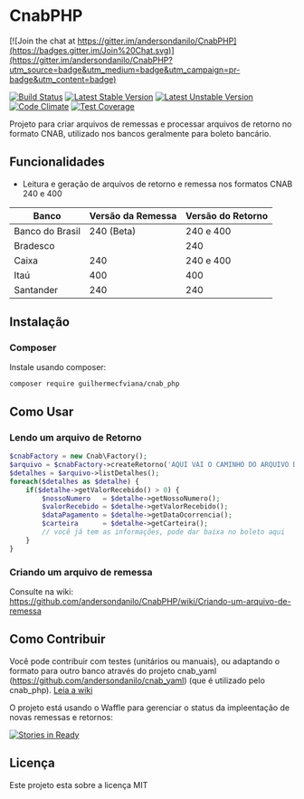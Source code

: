 CnabPHP
=======

[![Join the chat at https://gitter.im/andersondanilo/CnabPHP](https://badges.gitter.im/Join%20Chat.svg)](https://gitter.im/andersondanilo/CnabPHP?utm_source=badge&utm_medium=badge&utm_campaign=pr-badge&utm_content=badge)

[![Build Status](https://secure.travis-ci.org/andersondanilo/CnabPHP.png?branch=master)](http://travis-ci.org/andersondanilo/CnabPHP)
[![Latest Stable Version](https://poser.pugx.org/andersondanilo/cnab_php/v/stable.svg)](https://packagist.org/packages/andersondanilo/cnab_php)
[![Latest Unstable Version](https://poser.pugx.org/andersondanilo/cnab_php/v/unstable.svg)](https://packagist.org/packages/andersondanilo/cnab_php)
[![Code Climate](https://codeclimate.com/github/andersondanilo/CnabPHP/badges/gpa.svg)](https://codeclimate.com/github/andersondanilo/CnabPHP)
[![Test Coverage](https://codeclimate.com/github/andersondanilo/CnabPHP/badges/coverage.svg)](https://codeclimate.com/github/andersondanilo/CnabPHP/coverage)


Projeto para criar arquivos de remessas e processar arquivos de retorno no formato CNAB, utilizado nos bancos geralmente para boleto bancário.


## Funcionalidades

* Leitura e geração de arquivos de retorno e remessa nos formatos CNAB 240 e 400

| Banco           | Versão da Remessa | Versão do Retorno  |
|-----------------|-------------------|--------------------|
| Banco do Brasil | 240 (Beta)        | 240 e 400          |
| Bradesco        |                   | 240                |
| Caixa           | 240               | 240 e 400          |
| Itaú            | 400               | 400                |
| Santander       | 240               | 240                |

## Instalação
### Composer
Instale usando composer:
```
composer require guilhermecfviana/cnab_php
```

## Como Usar
### Lendo um arquivo de Retorno
```php
$cnabFactory = new Cnab\Factory();
$arquivo = $cnabFactory->createRetorno('AQUI VAI O CAMINHO DO ARQUIVO DE RETORNO, EX: RET1010.RET');
$detalhes = $arquivo->listDetalhes();
foreach($detalhes as $detalhe) {
    if($detalhe->getValorRecebido() > 0) {
        $nossoNumero   = $detalhe->getNossoNumero();
        $valorRecebido = $detalhe->getValorRecebido();
        $dataPagamento = $detalhe->getDataOcorrencia();
        $carteira      = $detalhe->getCarteira();
        // você já tem as informações, pode dar baixa no boleto aqui
    }
}
```
### Criando um arquivo de remessa

Consulte na wiki: https://github.com/andersondanilo/CnabPHP/wiki/Criando-um-arquivo-de-remessa

## Como Contribuir
Você pode contribuir com testes (unitários ou manuais), ou adaptando o formato para outro banco através do projeto cnab_yaml (https://github.com/andersondanilo/cnab_yaml) (que é utilizado pelo cnab_php).  [Leia a wiki](https://github.com/andersondanilo/CnabPHP/wiki)

O projeto está usando o Waffle para gerenciar o status da impleentação de novas remessas e retornos:

[![Stories in Ready](https://badge.waffle.io/andersondanilo/CnabPHP.png?label=ready&title=Ready)](http://waffle.io/andersondanilo/CnabPHP)


## Licença
Este projeto esta sobre a licença MIT
